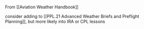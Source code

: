 From [[Aviation Weather Handbook]]

consider adding to [[PPL.21 Advanced Weather Briefs and Preflight Planning]], but more likely into IRA or CPL lessons